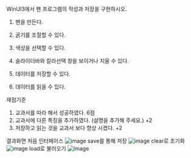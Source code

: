 WinUI3에서 펜 프로그램의 작성과 저장을 구현하시오.
1. 펜을 만든다.

2. 굵기를 조절할 수 있다.
3. 색상을 선택할 수 있다.

4. 슬라이더바와 칼라선택 창을 보이거나 지울 수 있다.
5. 데이터를 저장할 수 있다.
6. 데이터를 읽을 수 있다.

재점기준
1. 교과서를 따라 해서 성공하였다. 6점
2. 교과서에 다른 특징을 추가하였다. (설명을 추가해 주세요.) +2
3. 저장하고 읽는 것을 교과서 보다 향상 시켰다. +2

결과화면
처음 인터페이스
![image](https://github.com/qkrgudals1030/colorpen/assets/50895124/0671e26a-3a2e-40e2-ba5b-c8fd30f6fe08)
save를 통해 저장
![image](https://github.com/qkrgudals1030/colorpen/assets/50895124/726e2c26-645a-4113-9edf-1ae09f667a23)
clear로 초기화
![image](https://github.com/qkrgudals1030/colorpen/assets/50895124/476546b2-1c59-4440-a318-57c90fede933)
load로 불러오기
![image](https://github.com/qkrgudals1030/colorpen/assets/50895124/99533393-2079-44b7-86d0-4aa4bacf1bdb)
